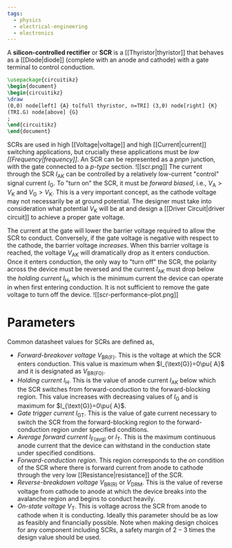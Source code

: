 ```yaml
---
tags:
  - physics
  - electrical-engineering
  - electronics
---
```

A **silicon-controlled rectifier** or **SCR** is a [[Thyristor|thyristor]] that behaves as a [[Diode|diode]] (complete with an anode and cathode) with a gate terminal to control conduction.
```tikz
\usepackage{circuitikz}
\begin{document}
\begin{circuitikz}
\draw
(0,0) node[left] {A} to[full thyristor, n=TRI] (3,0) node[right] {K}
(TRI.G) node[above] {G}
;
\end{circuitikz}
\end{document}
```
SCRs are used in high [[Voltage|voltage]] and high [[Current|current]] switching applications, but crucially these applications must be *low [[Frequency|frequency]]*. An SCR can be represented as a *pnpn* junction, with the gate connected to a *p-type* section.
![[scr.png]]
The current through the SCR $I_{\text{AK}}$ can be controlled by a relatively low-current "control" signal current $I_{\text{G}}$. To "turn on" the SCR, it must be *forward biased*, i.e., $V_{\text{A}}>V_{\text{K}}$ and $V_{\text{G}}>V_{\text{K}}$. This is a very important concept, as the cathode voltage may not necessarily be at ground potential. The designer must take into consideration what potential $V_{\text{K}}$ will be at and design a [[Driver Circuit|driver circuit]] to achieve a proper gate voltage. 

The current at the gate will lower the barrier voltage required to allow the SCR to conduct. Conversely, if the gate voltage is negative with respect to the cathode, the barrier voltage *increases*. When this barrier voltage is reached, the voltage $V_{\text{AK}}$ will dramatically drop as it enters conduction. Once it enters conduction, the only way to "turn off" the SCR, the polarity across the device must be reversed and the current $I_{\text{AK}}$ must drop below the *holding current* $I_{\text{H}}$, which is the minimum current the device can operate in when first entering conduction. It is not sufficient to remove the gate voltage to turn off the device.
![[scr-performance-plot.png]]
# Parameters
Common datasheet values for SCRs are defined as,
- *Forward-breakover voltage* $V_{\text{BR(F)}}$. This is the voltage at which the SCR enters conduction. This value is maximum when $I_{\text{G}}=0\pu{ A}$ and it is designated as $V_{\text{BR(F0)}}$. 
- *Holding current* $I_{\text{H}}$. This is the value of anode current $I_{\text{AK}}$ below which the SCR switches from forward-conduction to the forward-blocking region. This value increases with decreasing values of $I_{\text{G}}$ and is maximum for $I_{\text{G}}=0\pu{ A}$.
- *Gate trigger current* $I_{\text{GT}}$. This is the value of gate current necessary to switch the SCR from the forward-blocking region to the forward-conduction region under specified conditions.
- *Average forward current* $I_{\text{F(avg)}}$ or $I_{\text{T}}$. This is the maximum continuous anode current that the device can withstand in the conduction state under specified conditions.
- *Forward-conduction region*. This region corresponds to the *on* condition of the SCR where there is forward current from anode to cathode through the very low [[Resistance|resistance]] of the SCR.
- *Reverse-breakdown voltage* $V_{\text{BR(R)}}$ or $V_{\text{DRM}}$. This is the value of reverse voltage from cathode to anode at which the device breaks into the avalanche region and begins to conduct heavily. 
- *On-state voltage* $V_{\text{T}}$. This is voltage across the SCR from anode to cathode when it is conducting. Ideally this parameter should be as low as feasibly and financially possible.
Note when making design choices for any component including SCRs, a safety margin of $2-3$ times the design value should be used.